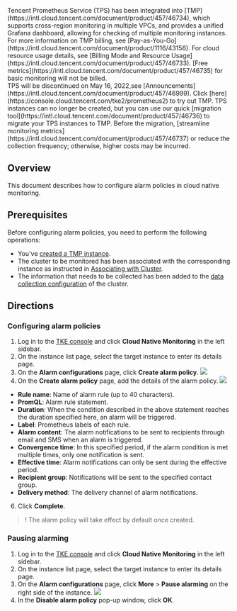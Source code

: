 <dx-alert infotype="alarm" title="Note">
Tencent Prometheus Service (TPS) has been integrated into [TMP](https://intl.cloud.tencent.com/document/product/457/46734), which supports cross-region monitoring in multiple VPCs, and provides a unified Grafana dashboard, allowing for checking of multiple monitoring instances. For more information on TMP billing, see [Pay-as-You-Go](https://intl.cloud.tencent.com/document/product/1116/43156). For cloud resource usage details, see [Billing Mode and Resource Usage](https://intl.cloud.tencent.com/document/product/457/46733). [Free metrics](https://intl.cloud.tencent.com/document/product/457/46735) for basic monitoring will not be billed.<br>
TPS will be discontinued on May 16, 2022,see [Announcements](https://intl.cloud.tencent.com/document/product/457/46999). Click [here](https://console.cloud.tencent.com/tke2/prometheus2) to try out TMP. TPS instances can no longer be created, but you can use our quick [migration tool](https://intl.cloud.tencent.com/document/product/457/46736) to migrate your TPS instances to TMP. Before the migration, [streamline monitoring metrics](https://intl.cloud.tencent.com/document/product/457/46737) or reduce the collection frequency; otherwise, higher costs may be incurred.
</dx-alert>

## Overview
This document describes how to configure alarm policies in cloud native monitoring.  

## Prerequisites

Before configuring alarm policies, you need to perform the following operations:
- You've [created a TMP instance](https://intl.cloud.tencent.com/document/product/457/46739).
- The cluster to be monitored has been associated with the corresponding instance as instructed in [Associating with Cluster](https://intl.cloud.tencent.com/document/product/457/38825).
- The information that needs to be collected has been added to the [data collection configuration](https://intl.cloud.tencent.com/document/product/457/38826) of the cluster.

## Directions

### Configuring alarm policies

1. Log in to the [TKE console](https://console.cloud.tencent.com/tke2) and click **Cloud Native Monitoring** in the left sidebar.
2. On the instance list page, select the target instance to enter its details page.
3. On the **Alarm configurations** page, click **Create alarm policy**.
![](https://qcloudimg.tencent-cloud.cn/raw/55759e722ebf326889966a12f70a3e45.png)
4. On the **Create alarm policy** page, add the details of the alarm policy.
![](https://qcloudimg.tencent-cloud.cn/raw/5f053d31a0b7b60cd1154cac4297ba77.png)
 - **Rule name**: Name of alarm rule (up to 40 characters).
 - **PromQL**: Alarm rule statement.
 - **Duration**: When the condition described in the above statement reaches the duration specified here, an alarm will be triggered.
 - **Label**: Prometheus labels of each rule.
 - **Alarm content**: The alarm notifications to be sent to recipients through email and SMS when an alarm is triggered.
 - **Convergence time**: In this specified period, if the alarm condition is met multiple times, only one notification is sent.
 - **Effective time**: Alarm notifications can only be sent during the effective period.
 - **Recipient group**: Notifications will be sent to the specified contact group.
 - **Delivery method**: The delivery channel of alarm notifications.
6. Click **Complete**.
>! The alarm policy will take effect by default once created.

### Pausing alarming
1. Log in to the [TKE console](https://console.cloud.tencent.com/tke2) and click **Cloud Native Monitoring** in the left sidebar.
2. On the instance list page, select the target instance to enter its details page.
3. On the **Alarm configurations** page, click **More** > **Pause alarming** on the right side of the instance.
![](https://qcloudimg.tencent-cloud.cn/raw/dd258e9e0694384fd12d01dda89b1fb2.png)
4. In the **Disable alarm policy** pop-up window, click **OK**.

